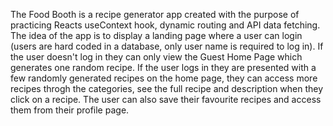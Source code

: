 The Food Booth is a recipe generator app created with the purpose of practicing Reacts useContext hook, dynamic routing and API data fetching. 
The idea of the app is to display a landing page where a user can login (users are hard coded in a database, only user name is required to log in).
If the user doesn't log in they can only view the Guest Home Page which generates one random recipe. 
If the user logs in they are presented with a few randomly generated recipes on the home page, they can access more recipes throgh the categories, see the full recipe and description when they click on a recipe. The user can also save their favourite recipes and access them from their profile page. 